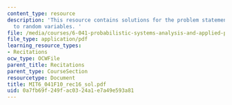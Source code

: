 ```yaml
---
content_type: resource
description: 'This resource contains solutions for the problem statements related
  to random variables. '
file: /media/courses/6-041-probabilistic-systems-analysis-and-applied-probability-fall-2010/0a7fb69f249fac0324a1e7a49e593a81_MIT6_041F10_rec16_sol.pdf
file_type: application/pdf
learning_resource_types:
- Recitations
ocw_type: OCWFile
parent_title: Recitations
parent_type: CourseSection
resourcetype: Document
title: MIT6_041F10_rec16_sol.pdf
uid: 0a7fb69f-249f-ac03-24a1-e7a49e593a81
---
```

